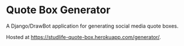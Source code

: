 # Quote Box Generator

A Django/DrawBot application for generating social media quote boxes.

Hosted at https://studlife-quote-box.herokuapp.com/generator/.
